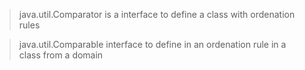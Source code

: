 > java.util.Comparator is a interface to define a class with ordenation rules

> java.util.Comparable interface to define in an ordenation rule in a class from a domain